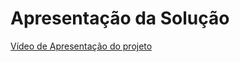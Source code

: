 # Apresentação da Solução

<a href="pmv-ads-2024-1-e2-proj-int-t7-grupo_cooking_fitt/docs/12-Apresentação do Projeto.md"> Vídeo de Apresentação do projeto</a>
